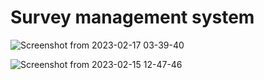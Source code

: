 # Survey management system

![Screenshot from 2023-02-17 03-39-40](https://user-images.githubusercontent.com/25494022/236911238-ea3a2d8f-aa69-4612-91ce-f4ab5f5a09f5.png)

![Screenshot from 2023-02-15 12-47-46](https://user-images.githubusercontent.com/25494022/236911213-5f5ff33a-ccdd-4eb0-bbb5-6167495e3756.png)

